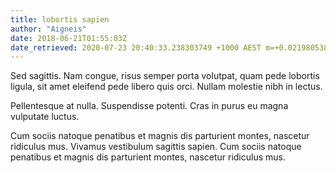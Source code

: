 ```yaml
---
title: lobortis sapien
author: "Aigneis"
date: 2018-06-21T01:55:03Z
date_retrieved: 2020-07-23 20:40:33.238303749 +1000 AEST m=+0.021980538
---
```


Sed sagittis. Nam congue, risus semper porta volutpat, quam pede lobortis ligula, sit amet eleifend pede libero quis orci. Nullam molestie nibh in lectus.

Pellentesque at nulla. Suspendisse potenti. Cras in purus eu magna vulputate luctus.

Cum sociis natoque penatibus et magnis dis parturient montes, nascetur ridiculus mus. Vivamus vestibulum sagittis sapien. Cum sociis natoque penatibus et magnis dis parturient montes, nascetur ridiculus mus.
